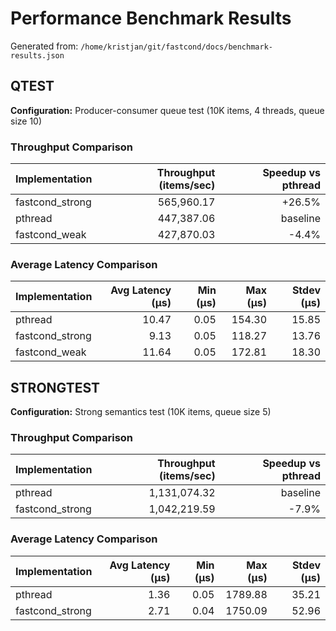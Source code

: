 # Performance Benchmark Results

Generated from: `/home/kristjan/git/fastcond/docs/benchmark-results.json`

## QTEST
**Configuration:** Producer-consumer queue test (10K items, 4 threads, queue size 10)
### Throughput Comparison
| Implementation | Throughput (items/sec) | Speedup vs pthread |
|---|---:|---:|
| fastcond_strong | 565,960.17 | +26.5% |
| pthread | 447,387.06 | baseline |
| fastcond_weak | 427,870.03 | -4.4% |

### Average Latency Comparison
| Implementation | Avg Latency (μs) | Min (μs) | Max (μs) | Stdev (μs) |
|---|---:|---:|---:|---:|
| pthread | 10.47 | 0.05 | 154.30 | 15.85 |
| fastcond_strong | 9.13 | 0.05 | 118.27 | 13.76 |
| fastcond_weak | 11.64 | 0.05 | 172.81 | 18.30 |

## STRONGTEST
**Configuration:** Strong semantics test (10K items, queue size 5)
### Throughput Comparison
| Implementation | Throughput (items/sec) | Speedup vs pthread |
|---|---:|---:|
| pthread | 1,131,074.32 | baseline |
| fastcond_strong | 1,042,219.59 | -7.9% |

### Average Latency Comparison
| Implementation | Avg Latency (μs) | Min (μs) | Max (μs) | Stdev (μs) |
|---|---:|---:|---:|---:|
| pthread | 1.36 | 0.05 | 1789.88 | 35.21 |
| fastcond_strong | 2.71 | 0.04 | 1750.09 | 52.96 |

